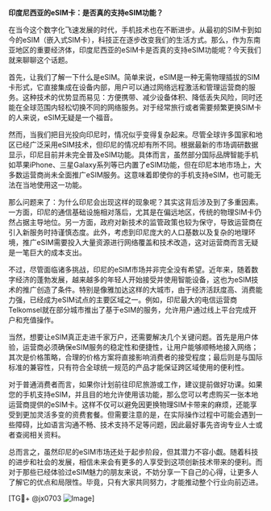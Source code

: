 **印度尼西亚的eSIM卡：是否真的支持eSIM功能？**

在当今这个数字化飞速发展的时代，手机技术也在不断进步。从最初的SIM卡到如今的eSIM（嵌入式SIM卡），科技正在逐步改变我们的生活方式。那么，作为东南亚地区的重要经济体，印度尼西亚的eSIM卡是否真的支持eSIM功能呢？今天我们就来聊聊这个话题。

首先，让我们了解一下什么是eSIM。简单来说，eSIM是一种无需物理插拔的SIM卡形式，它直接集成在设备内部，用户可以通过网络远程激活和管理运营商的服务。这种技术的优势显而易见：方便携带、减少设备体积、降低丢失风险，同时还能在全球范围内轻松切换不同的网络服务。对于经常旅行或者需要频繁更换SIM卡的人来说，eSIM无疑是一个福音。

然而，当我们把目光投向印尼时，情况似乎变得复杂起来。尽管全球许多国家和地区已经广泛采用eSIM技术，但印尼的情况却有所不同。根据最新的市场调研数据显示，印尼目前并未完全普及eSIM功能。具体而言，虽然部分国际品牌智能手机如苹果iPhone、三星Galaxy系列等已内置了eSIM功能，但在印尼本地市场上，大多数运营商尚未全面推广eSIM服务。这意味着即使你的手机支持eSIM，也可能无法在当地使用这一功能。

那么问题来了：为什么印尼会出现这样的现象呢？其实这背后涉及到了多重因素。一方面，印尼的通信基础设施相对落后，尤其是在偏远地区，传统的物理SIM卡仍然占据主导地位。另一方面，政府对新技术的监管政策也较为保守，导致运营商在引入新服务时持谨慎态度。此外，考虑到印尼庞大的人口基数以及复杂的地理环境，推广eSIM需要投入大量资源进行网络覆盖和技术改造，这对运营商而言无疑是一笔巨大的成本支出。

不过，尽管面临诸多挑战，印尼的eSIM市场并非完全没有希望。近年来，随着数字经济的蓬勃发展，越来越多的年轻人开始接受并使用智能设备，这也为eSIM技术的推广创造了条件。特别是像雅加达这样的大城市，由于经济活跃度高、消费能力强，已经成为eSIM试点的主要区域之一。例如，印尼最大的电信运营商Telkomsel就在部分城市推出了基于eSIM的服务，允许用户通过线上平台完成开户和充值操作。

当然，想要让eSIM真正走进千家万户，还需要解决几个关键问题。首先是用户体验，运营商必须确保eSIM服务的稳定性和便捷性，让用户能够顺畅地接入网络；其次是价格策略，合理的价格方案将直接影响消费者的接受程度；最后则是与国际标准的兼容性，只有符合全球统一规范的产品才能保证跨区域使用的便利性。

对于普通消费者而言，如果你计划前往印尼旅游或工作，建议提前做好功课。如果您的手机支持eSIM，并且目的地允许使用该功能，那么您可以考虑购买一张本地运营商提供的eSIM卡。这样不仅可以避免因更换物理SIM卡带来的麻烦，还能享受到更加灵活多变的资费套餐。但需要注意的是，在实际操作过程中可能会遇到一些障碍，比如语言沟通不畅、技术支持不足等问题，因此最好事先咨询专业人士或者查阅相关资料。

总而言之，虽然印尼的eSIM市场还处于起步阶段，但其潜力不容小觑。随着科技的进步和社会的发展，相信未来会有更多的人享受到这项创新技术带来的便利。而对于那些已经体验过eSIM魅力的朋友来说，不妨分享一下自己的心得，让更多人了解它的优点和局限性。毕竟，只有大家共同努力，才能推动整个行业向前迈进。

[TG💪+ @jx0703 ![Image](https://github.com/user-attachments/assets/dbca1d08-cadb-493c-b0ec-ad6f7a83f270)]